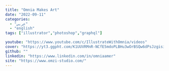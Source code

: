 ```yaml
---
title: "Omnia Makes Art"
date: "2022-09-11"
categories:
  - "عربي"
  - "english"
tags: ["illustrator","photoshop","graphql"]

youtube: "https://www.youtube.com/c/IllustrateWithOmnia/videos"
cover: "https://yt3.ggpht.com/K1UUVRMnR-NCfE5mdoPLBHu3wOrBSQw6dPsJzgisiSspWAtCkzLL6kk8LQHGOldyNQYX_nCDiEU=s176-c-k-c0x00ffffff-no-rj"
github: ""
linkedin: "https://www.linkedin.com/in/omniaamer"
site: "https://www.omzi-studio.com/"
---
```





